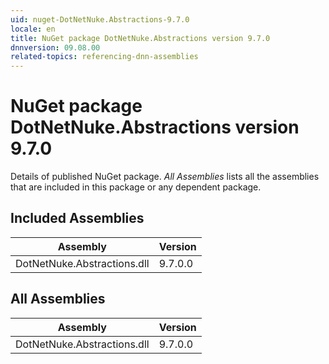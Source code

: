 ```yaml
---
uid: nuget-DotNetNuke.Abstractions-9.7.0
locale: en
title: NuGet package DotNetNuke.Abstractions version 9.7.0
dnnversion: 09.08.00
related-topics: referencing-dnn-assemblies
---
```


# NuGet package DotNetNuke.Abstractions version 9.7.0
Details of published NuGet package.
*All Assemblies* lists all the assemblies that are included in this package or any dependent package.

## Included Assemblies

|Assembly|Version|
|---|---|
|DotNetNuke.Abstractions.dll|9.7.0.0|

## All Assemblies

|Assembly|Version|
|---|---|
|DotNetNuke.Abstractions.dll|9.7.0.0|

